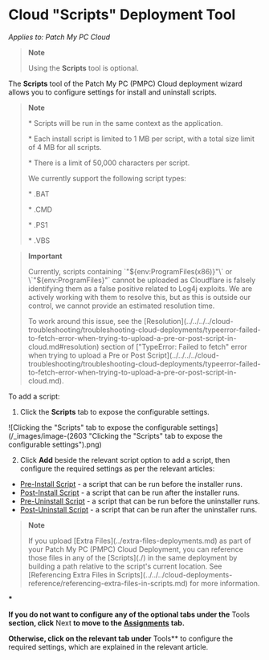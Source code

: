 # Cloud "Scripts" Deployment Tool

_Applies to: Patch My PC Cloud_

> **Note**
>
> Using the **Scripts** tool is optional.

The **Scripts** tool of the Patch My PC (PMPC) Cloud deployment wizard allows you to configure settings for install and uninstall scripts.

> **Note**
>
> \* Scripts will be run in the same context as the application.
>
> \* Each install script is limited to 1 MB per script, with a total size limit of 4 MB for all scripts.
>
> \* There is a limit of 50,000 characters per script.
>
> We currently support the following script types:
>
> \* .BAT
>
> \* .CMD
>
> \* .PS1
>
> \* .VBS

> **Important**
>
> Currently, scripts containing \`"${env:ProgramFiles(x86)}"\` or \`"${env:ProgramFiles}"\` cannot be uploaded as Cloudflare is falsely identifying them as a false positive related to Log4j exploits. We are actively working with them to resolve this, but as this is outside our control, we cannot provide an estimated resolution time.
>
> To work around this issue, see the \[Resolution]\(../../../../cloud-troubleshooting/troubleshooting-cloud-deployments/typeerror-failed-to-fetch-error-when-trying-to-upload-a-pre-or-post-script-in-cloud.md#resolution) section of \["TypeError: Failed to fetch" error when trying to upload a Pre or Post Script]\(../../../../cloud-troubleshooting/troubleshooting-cloud-deployments/typeerror-failed-to-fetch-error-when-trying-to-upload-a-pre-or-post-script-in-cloud.md).

To add a script:

1. Click the **Scripts** tab to expose the configurable settings.

![Clicking the "Scripts" tab to expose the configurable settings](/_images/image-(2603 "Clicking the \"Scripts\" tab to expose the configurable settings").png)

2. Click **Add** beside the relevant script option to add a script, then configure the required settings as per the relevant articles:

* [Pre-Install Script](cloud-pre-install-scripts.md) - a script that can be run before the installer runs.
* [Post-Install Script](cloud-post-install-scripts.md) - a script that can be run after the installer runs.
* [Pre-Uninstall Script](cloud-pre-uninstall-scripts.md) - a script that can be run before the uninstaller runs.
* [Post-Uninstall Script](cloud-post-uninstall-script.md) - a script that can be run after the uninstaller runs.

> **Note**
>
> If you upload \[Extra Files]\(../extra-files-deployments.md) as part of your Patch My PC (PMPC) Cloud Deployment, you can reference those files in any of the \[Scripts]\(./) in the same deployment by building a path relative to the script's current location. See \[Referencing Extra Files in Scripts]\(../../../cloud-deployments-reference/referencing-extra-files-in-scripts.md) for more information.

**\***

**If you do not want to configure any of the optional tabs under the** Tools **section, click** Next **to move to the** [**Assignments**](../../cloud-assignments-deployment-tab.md) **tab.**

**Otherwise, click on the relevant tab under** Tools\*\* to configure the required settings, which are explained in the relevant article.